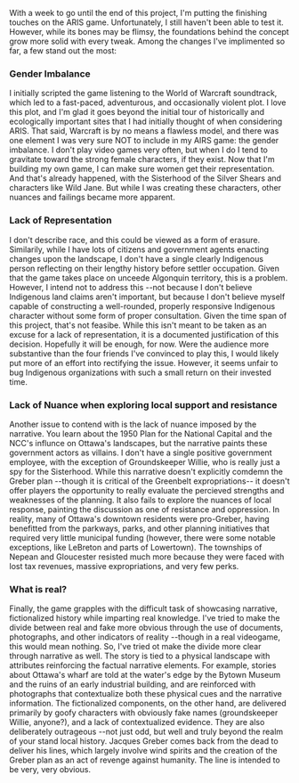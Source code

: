 With a week to go until the end of this project, I'm putting the finishing touches on the ARIS game. Unfortunately, I still haven't been able to test it. However, while its bones may be flimsy, the foundations behind the concept grow more solid with every tweak. Among the changes I've implimented so far, a few stand out the most:

### Gender Imbalance
I initially scripted the game listening to the World of Warcraft soundtrack, which led to a fast-paced, adventurous, and occasionally violent plot. I love this plot, and I'm glad it goes beyond the initial tour of historically and ecologically important sites that I had initially thought of when considering ARIS. That said, Warcraft is by no means a flawless model, and there was one element I was very sure NOT to include in my AIRS game: the gender imbalance. I don't play video games very often, but when I do I tend to gravitate toward the strong female characters, if they exist. Now that I'm building my own game, I can make sure women get their representation. And that's already happened, with the Sisterhood of the Silver Shears and characters like Wild Jane. But while I was creating these characters, other nuances and failings became more apparent. 

### Lack of Representation
I don't describe race, and this could be viewed as a form of erasure. Similarily, while I have lots of citizens and government agents enacting changes upon the landscape, I don't have a single clearly Indigenous person reflecting on their lengthy history before settler occupation. Given that the game takes place on unceede Algonquin territory, this is a problem. However, I intend not to address this --not because I don't believe Indigenous land claims aren't important, but because I don't believe myself capable of constructing a well-rounded, properly responsive Indigenous character without some form of proper consultation. Given the time span of this project, that's not feasibe. While this isn't meant to be taken as an excuse for a lack of representation, it is a documented justification of this decision. Hopefully it will be enough, for now. Were the audience more substantive than the four friends I've convinced to play this, I would likely put more of an effort into rectifying the issue. However, it seems unfair to bug Indigenous organizations with such a small return on their invested time.

### Lack of Nuance when exploring local support and resistance
Another issue to contend with is the lack of nuance imposed by the narrative. You learn about the 1950 Plan for the National Capital and the NCC's influnce on Ottawa's landscapes, but the narrative paints these government actors as villains. I don't have a single positive government employee, with the exception of Groundskeeper Willie, who is really just a spy for the Sisterhood. While this narrative doesn't explicitly comdemn the Greber plan --though it is critical of the Greenbelt expropriations-- it doesn't offer players the opportunity to really evaluate the percieved strengths and weaknesses of the planning. It also fails to explore the nuances of local response, painting the discussion as one of resistance and oppression. In reality, many of Ottawa's downtown residents were pro-Greber, having benefitted from the parkways, parks, and other planning initiatives that required very little municipal funding (however, there were some notable exceptions, like LeBreton and parts of Lowertown). The townships of Nepean and Gloucester resisted much more because they were faced with lost tax revenues, massive expropriations, and very few perks.

### What is real?
Finally, the game grapples with the difficult task of showcasing narrative, fictionalized history while imparting real knowledge. I've tried to make the divide between real and fake more obvious through the use of documents, photographs, and other indicators of reality --though in a real videogame, this would mean nothing. So, I've tried ot make the divide more clear through narrative as well. The story is tied to a physical landscape with attributes reinforcing the factual narrative elements. For example, stories about Ottawa's wharf are told at the water's edge by the Bytown Museum and the ruins of an early industrial building, and are reinforced with photographs that contextualize both these physical cues and the narrative information. The fictionalized components, on the other hand, are delivered primarily by goofy characters with obviously fake names (groundskeeper Willie, anyone?), and a lack of contextualized evidence. They are also deliberately outrageous --not just odd, but well and truly beyond the realm of your stand local history. Jacques Greber comes back from the dead to deliver his lines, which largely involve wind spirits and the creation of the Greber plan as an act of revenge against humanity. The line is intended to be very, very obvious.
